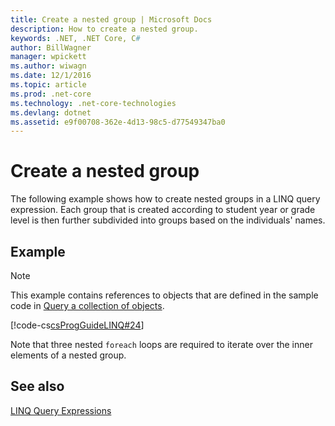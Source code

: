 ```yaml
---
title: Create a nested group | Microsoft Docs
description: How to create a nested group.
keywords: .NET, .NET Core, C#
author: BillWagner
manager: wpickett
ms.author: wiwagn
ms.date: 12/1/2016
ms.topic: article
ms.prod: .net-core
ms.technology: .net-core-technologies
ms.devlang: dotnet
ms.assetid: e9f00708-362e-4d13-98c5-d77549347ba0
---
```

# Create a nested group

The following example shows how to create nested groups in a LINQ query expression. Each group that is created according to student year or grade level is then further subdivided into groups based on the individuals' names.  
  
## Example

 > [!NOTE]
 > This example contains references to objects that are defined in the sample code in [Query a collection of objects](query-a-collection-of-objects.md). 

 [!code-cs[csProgGuideLINQ#24](../../../samples/snippets/csharp/concepts/linq/how-to-create-a-nested-group_1.cs)]  
  
 Note that three nested `foreach` loops are required to iterate over the inner elements of a nested group.  
  
## See also  
 [LINQ Query Expressions](index.md)
